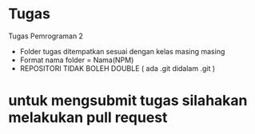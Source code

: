 # Tugas
Tugas Pemrograman 2

- Folder tugas ditempatkan sesuai dengan kelas masing masing
- Format nama folder = Nama(NPM)
- REPOSITORI TIDAK BOLEH DOUBLE ( ada .git didalam .git )

# untuk mengsubmit tugas silahakan melakukan pull request

